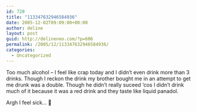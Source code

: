 ```yaml
---
id: 720
title: "113347632946584936"
date: 2005-12-02T09:09:00+00:00
author: deline
layout: post
guid: http://delineneo.com/?p=606
permalink: /2005/12/113347632946584936/
categories:
  - Uncategorized
---
```

Too much alcohol &#8211; I feel like crap today and I didn&#8217;t even drink more than 3 drinks. Though I reckon the drink my brother bought me in an attempt to get me drunk was a double. Though he didn&#8217;t really suceed &#8216;cos I didn&#8217;t drink much of it because it was a red drink and they taste like liquid panadol.

Argh I feel sick&#8230; 🙁
